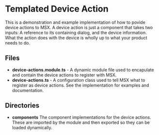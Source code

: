 # Templated Device Action

This is a demonstration and example implementation of how to povide device actions to MSX.   A device action is just a component that takes two inputs:  A reference to its containing dialog, and the device information.  What the action does with the device is wholly up to what your product needs to do.  

## Files
* **device-actions.module.ts** - A dynamic module file used to encapulate and contain the device actions to register with MSX.
* **device-actions.ts** - A configuration class used to tell MSX what to register as device actions.  See the implementation for examples and documentation.

## Directories
* **components** The component implementations for the device actions.  These are imported by the module and then exported so they can be loaded dynamically.

